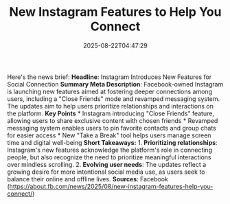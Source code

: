 ﻿---
title: "New Instagram Features to Help You Connect"
date: "2025-08-22T04:47:29"
category: "Markets"
summary: ""
slug: "new instagram features to help you connect"
source_urls:
  - "https://about.fb.com/news/2025/08/new-instagram-features-help-you-connect/"
seo:
  title: "New Instagram Features to Help You Connect | Hash n Hedge"
  description: ""
  keywords: ["news", "markets", "brief"]
---
Here's the news brief:  **Headline**: Instagram Introduces New Features for Social Connection  **Summary Meta Description**: Facebook-owned Instagram is launching new features aimed at fostering deeper connections among users, including a "Close Friends" mode and revamped messaging system. The updates aim to help users prioritize relationships and interactions on the platform.  **Key Points**  * Instagram introducing "Close Friends" feature, allowing users to share exclusive content with chosen friends * Revamped messaging system enables users to pin favorite contacts and group chats for easier access * New "Take a Break" tool helps users manage screen time and digital well-being  **Short Takeaways:**  1. **Prioritizing relationships**: Instagram's new features acknowledge the platform's role in connecting people, but also recognize the need to prioritize meaningful interactions over mindless scrolling. 2. **Evolving user needs**: The updates reflect a growing desire for more intentional social media use, as users seek to balance their online and offline lives.  **Sources**: Facebook (https://about.fb.com/news/2025/08/new-instagram-features-help-you-connect/) 
